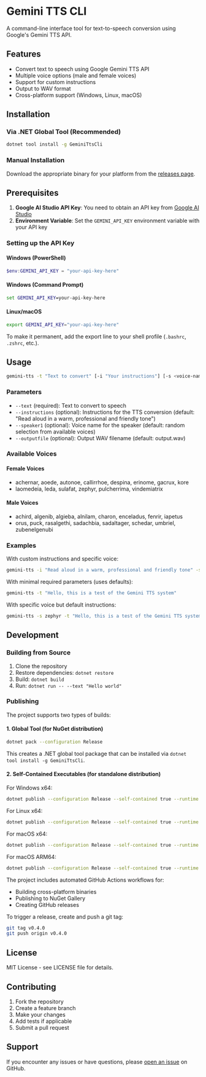 # Gemini TTS CLI

A command-line interface tool for text-to-speech conversion using Google's Gemini TTS API.

## Features

- Convert text to speech using Google Gemini TTS API
- Multiple voice options (male and female voices)
- Support for custom instructions
- Output to WAV format
- Cross-platform support (Windows, Linux, macOS)

## Installation

### Via .NET Global Tool (Recommended)

```bash
dotnet tool install -g GeminiTtsCli
```

### Manual Installation

Download the appropriate binary for your platform from the [releases page](https://github.com/doggy8088/gemini-tts-cli/releases).

## Prerequisites

1. **Google AI Studio API Key**: You need to obtain an API key from [Google AI Studio](https://makersuite.google.com/app/apikey)
2. **Environment Variable**: Set the `GEMINI_API_KEY` environment variable with your API key

### Setting up the API Key

#### Windows (PowerShell)

```powershell
$env:GEMINI_API_KEY = "your-api-key-here"
```

#### Windows (Command Prompt)

```cmd
set GEMINI_API_KEY=your-api-key-here
```

#### Linux/macOS

```bash
export GEMINI_API_KEY="your-api-key-here"
```

To make it permanent, add the export line to your shell profile (`.bashrc`, `.zshrc`, etc.).

## Usage

```bash
gemini-tts -t "Text to convert" [-i "Your instructions"] [-s <voice-name>] [-o output.wav]
```

### Parameters

- `--text` (required): Text to convert to speech
- `--instructions` (optional): Instructions for the TTS conversion (default: "Read aloud in a warm, professional and friendly tone")
- `--speaker1` (optional): Voice name for the speaker (default: random selection from available voices)
- `--outputfile` (optional): Output WAV filename (default: output.wav)

### Available Voices

#### Female Voices

- achernar, aoede, autonoe, callirrhoe, despina, erinome, gacrux, kore
- laomedeia, leda, sulafat, zephyr, pulcherrima, vindemiatrix

#### Male Voices

- achird, algenib, algieba, alnilam, charon, enceladus, fenrir, iapetus
- orus, puck, rasalgethi, sadachbia, sadaltager, schedar, umbriel, zubenelgenubi

### Examples

With custom instructions and specific voice:
```bash
gemini-tts -i "Read aloud in a warm, professional and friendly tone" -s achird -t "大家好，我是 Will 保哥。" -o my-name-is-will.wav
```

With minimal required parameters (uses defaults):
```bash
gemini-tts -t "Hello, this is a test of the Gemini TTS system"
```

With specific voice but default instructions:
```bash
gemini-tts -s zephyr -t "Hello, this is a test of the Gemini TTS system" -o greeting.wav
```

## Development

### Building from Source

1. Clone the repository
2. Restore dependencies: `dotnet restore`
3. Build: `dotnet build`
4. Run: `dotnet run -- --text "Hello world"`

### Publishing

The project supports two types of builds:

#### 1. Global Tool (for NuGet distribution)

```bash
dotnet pack --configuration Release
```

This creates a .NET global tool package that can be installed via `dotnet tool install -g GeminiTtsCli`.

#### 2. Self-Contained Executables (for standalone distribution)

For Windows x64:

```bash
dotnet publish --configuration Release --self-contained true --runtime win-x64 -p:PublishSelfContained=true
```

For Linux x64:

```bash
dotnet publish --configuration Release --self-contained true --runtime linux-x64 -p:PublishSelfContained=true
```

For macOS x64:

```bash
dotnet publish --configuration Release --self-contained true --runtime osx-x64 -p:PublishSelfContained=true
```

For macOS ARM64:

```bash
dotnet publish --configuration Release --self-contained true --runtime osx-arm64 -p:PublishSelfContained=true
```

The project includes automated GitHub Actions workflows for:

- Building cross-platform binaries
- Publishing to NuGet Gallery
- Creating GitHub releases

To trigger a release, create and push a git tag:

```bash
git tag v0.4.0
git push origin v0.4.0
```

## License

MIT License - see LICENSE file for details.

## Contributing

1. Fork the repository
2. Create a feature branch
3. Make your changes
4. Add tests if applicable
5. Submit a pull request

## Support

If you encounter any issues or have questions, please [open an issue](https://github.com/doggy8088/gemini-tts-cli/issues) on GitHub.
